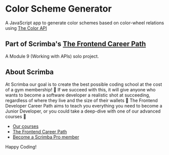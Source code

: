 # Color Scheme Generator

A JavaScript app to generate color schemes based on color-wheel relations using [The Color API](https://www.thecolorapi.com/docs#schemes-generate-scheme-get)

## Part of Scrimba's [The Frontend Career Path](https://scrimba.com/learn/frontend)
A Module 9 (Working with APIs) solo project. 

## About Scrimba

At Scrimba our goal is to create the best possible coding school at the cost of a gym membership! 💜
If we succeed with this, it will give anyone who wants to become a software developer a realistic shot at succeeding, regardless of where they live and the size of their wallets 🎉
The Frontend Developer Career Path aims to teach you everything you need to become a Junior Developer, or you could take a deep-dive with one of our advanced courses 🚀

- [Our courses](https://scrimba.com/allcourses)
- [The Frontend Career Path](https://scrimba.com/learn/frontend)
- [Become a Scrimba Pro member](https://scrimba.com/pricing)

Happy Coding!
